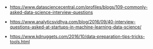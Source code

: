 * https://www.datasciencecentral.com/profiles/blogs/109-commonly-asked-data-science-interview-questions
* https://www.analyticsvidhya.com/blog/2016/09/40-interview-questions-asked-at-startups-in-machine-learning-data-science/

* https://www.kdnuggets.com/2016/10/data-preparation-tips-tricks-tools.html
